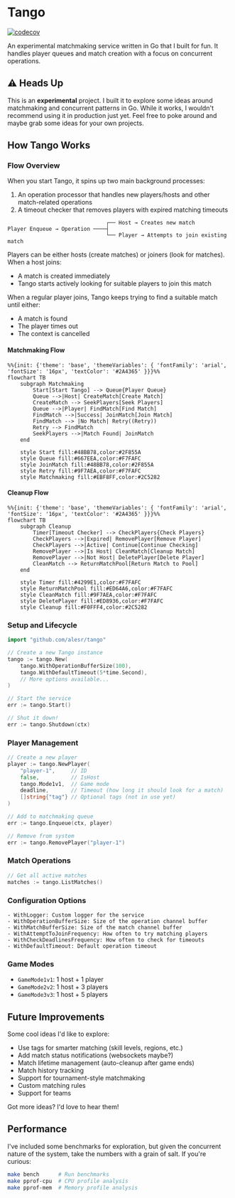 # Tango
[![codecov](https://codecov.io/gh/alesr/tango/branch/main/graph/badge.svg)](https://codecov.io/gh/alesr/tango)

An experimental matchmaking service written in Go that I built for fun. It handles player queues and match creation with a focus on concurrent operations.

## ⚠️ Heads Up

This is an **experimental** project. I built it to explore some ideas around matchmaking and concurrent patterns in Go. While it works, I wouldn't recommend using it in production just yet. Feel free to poke around and maybe grab some ideas for your own projects.

## How Tango Works

### Flow Overview

When you start Tango, it spins up two main background processes:
1. An operation processor that handles new players/hosts and other match-related operations
2. A timeout checker that removes players with expired matching timeouts

```
                               ┌── Host → Creates new match
Player Enqueue → Operation ────┤
                               └── Player → Attempts to join existing match
```

Players can be either hosts (create matches) or joiners (look for matches). When a host joins:

- A match is created immediately
- Tango starts actively looking for suitable players to join this match

When a regular player joins, Tango keeps trying to find a suitable match until either:

- A match is found
- The player times out
- The context is cancelled

#### Matchmaking Flow

```mermaid
%%{init: {'theme': 'base', 'themeVariables': { 'fontFamily': 'arial', 'fontSize': '16px', 'textColor': '#2A4365' }}}%%
flowchart TB
    subgraph Matchmaking
        Start[Start Tango] --> Queue{Player Queue}
        Queue -->|Host| CreateMatch[Create Match]
        CreateMatch --> SeekPlayers[Seek Players]
        Queue -->|Player| FindMatch[Find Match]
        FindMatch -->|Success| JoinMatch[Join Match]
        FindMatch --> |No Match| Retry((Retry))
        Retry --> FindMatch
        SeekPlayers -->|Match Found| JoinMatch
    end

    style Start fill:#48BB78,color:#2F855A
    style Queue fill:#667EEA,color:#F7FAFC
    style JoinMatch fill:#48BB78,color:#2F855A
    style Retry fill:#9F7AEA,color:#F7FAFC
    style Matchmaking fill:#EBF8FF,color:#2C5282
```

#### Cleanup Flow

```mermaid
%%{init: {'theme': 'base', 'themeVariables': { 'fontFamily': 'arial', 'fontSize': '16px', 'textColor': '#2A4365' }}}%%
flowchart TB
    subgraph Cleanup
        Timer[Timeout Checker] --> CheckPlayers{Check Players}
        CheckPlayers -->|Expired| RemovePlayer[Remove Player]
        CheckPlayers -->|Active| Continue[Continue Checking]
        RemovePlayer -->|Is Host| CleanMatch[Cleanup Match]
        RemovePlayer -->|Not Host| DeletePlayer[Delete Player]
        CleanMatch --> ReturnMatchPool[Return Match to Pool]
    end

    style Timer fill:#4299E1,color:#F7FAFC
    style ReturnMatchPool fill:#ED64A6,color:#F7FAFC
    style CleanMatch fill:#9F7AEA,color:#F7FAFC
    style DeletePlayer fill:#ED8936,color:#F7FAFC
    style Cleanup fill:#F0FFF4,color:#2C5282
```

### Setup and Lifecycle

```go
import "github.com/alesr/tango"

// Create a new Tango instance
tango := tango.New(
    tango.WithOperationBufferSize(100),
    tango.WithDefaultTimeout(5*time.Second),
    // More options available...
)

// Start the service
err := tango.Start()

// Shut it down!
err := tango.Shutdown(ctx)
```

### Player Management

```go
// Create a new player
player := tango.NewPlayer(
    "player-1",     // ID
    false,          // IsHost
    tango.Mode1v1,  // Game mode
    deadline,       // Timeout (how long it should look for a match)
    []string{"tag"} // Optional tags (not in use yet)
)

// Add to matchmaking queue
err := tango.Enqueue(ctx, player)

// Remove from system
err := tango.RemovePlayer("player-1")
```

### Match Operations

```go
// Get all active matches
matches := tango.ListMatches()
```

### Configuration Options

    - WithLogger: Custom logger for the service
    - WithOperationBufferSize: Size of the operation channel buffer
    - WithMatchBufferSize: Size of the match channel buffer
    - WithAttemptToJoinFrequency: How often to try matching players
    - WithCheckDeadlinesFrequency: How often to check for timeouts
    - WithDefaultTimeout: Default operation timeout

### Game Modes

- `GameMode1v1`: 1 host + 1 player
- `GameMode2v2`: 1 host + 3 players
- `GameMode3v3`: 1 host + 5 players

## Future Improvements

Some cool ideas I'd like to explore:

- Use tags for smarter matching (skill levels, regions, etc.)
- Add match status notifications (websockets maybe?)
- Match lifetime management (auto-cleanup after game ends)
- Match history tracking
- Support for tournament-style matchmaking
- Custom matching rules
- Support for teams

Got more ideas? I'd love to hear them!

## Performance

I've included some benchmarks for exploration, but given the concurrent nature of the system, take the numbers with a grain of salt. If you're curious:

```bash
make bench      # Run benchmarks
make pprof-cpu  # CPU profile analysis
make pprof-mem  # Memory profile analysis
```
